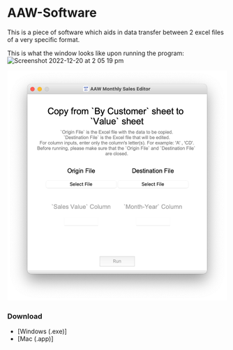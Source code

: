 # AAW-Software
This is a piece of software which aids in data transfer between 2 excel files of a very specific format.

This is what the window looks like upon running the program:
<img width="612" alt="Screenshot 2022-12-20 at 2 05 19 pm" src="https://user-images.githubusercontent.com/108334390/208652786-43d7d699-b792-4c03-bb84-d15570396024.png">

<img width="612" alt="Mac GUI app preview" src="https://github.com/NourAshoush/AAW-Software/blob/main/assets/screenshots/mac-gui-screenshot.png">

### Download
- [Windows (.exe)]
- [Mac (.app)]
